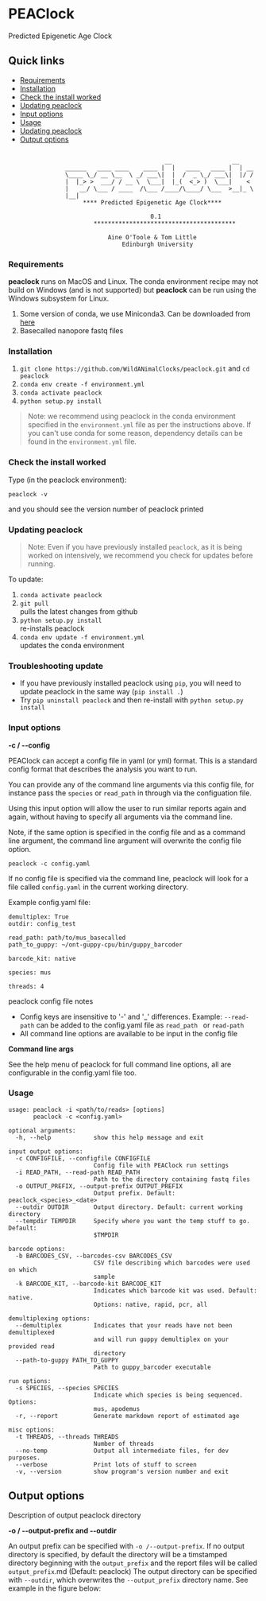# PEAClock
Predicted Epigenetic Age Clock

## Quick links

  * [Requirements](#requirements)
  * [Installation](#installation)
  * [Check the install worked](#check-the-install-worked)
  * [Updating peaclock](#updating-peaclock)
  * [Input options](#input-options)
  * [Usage](#usage)
  * [Updating peaclock](#updating-peaclock)
  * [Output options](#output-options)


```

                                            __                 __     
                ______   ____ ____    ____ |  |   ____   ____ |  | __ 
                \____ \_/ __ \__  \ _/ ___\|  |  /  _ \_/ ___\|  |/ / 
                |  |_> >  ___/ / __ \  \___|  |_(  <_> )  \___|    <  
                |   __/ \___ / ____  /\___ /____/\____/ \___  >__|_ \ 
                |__|                                                   
                     **** Predicted Epigenetic Age Clock****
                
                                        0.1
                        ****************************************
                                                                
                            Aine O'Toole & Tom Little           
                                Edinburgh University          

```

### Requirements

<strong>peaclock</strong> runs on MacOS and Linux. The conda environment recipe may not build on Windows (and is not supported) but <strong>peaclock</strong> can be run using the Windows subsystem for Linux.

1. Some version of conda, we use Miniconda3. Can be downloaded from [here](https://docs.conda.io/en/latest/miniconda.html)
2. Basecalled nanopore fastq files

### Installation

1. ``git clone https://github.com/WildANimalClocks/peaclock.git`` and ``cd peaclock``
2. ``conda env create -f environment.yml``
3. ``conda activate peaclock``
4. ``python setup.py install``

> Note: we recommend using peaclock in the conda environment specified in the ``environment.yml`` file as per the instructions above. If you can't use conda for some reason, dependency details can be found in the ``environment.yml`` file. 

### Check the install worked

Type (in the peaclock environment):

```
peaclock -v
```
and you should see the version number of peaclock printed


### Updating peaclock

> Note: Even if you have previously installed ``peaclock``, as it is being worked on intensively, we recommend you check for updates before running.

To update:

1. ``conda activate peaclock``
2. ``git pull`` \
pulls the latest changes from github
3. ``python setup.py install`` \
re-installs peaclock
4. ``conda env update -f environment.yml`` \
updates the conda environment 

### Troubleshooting update
- If you have previously installed peaclock using ``pip``, you will need to update peaclock in the same way (``pip install .``)
- Try ``pip uninstall peaclock`` and then re-install with `python setup.py install`

### Input options

<strong> -c / --config</strong>

PEAClock can accept a config file in yaml (or yml) format. This is a standard config format that describes the analysis you want to run.

You can provide any of the command line arguments via this config file, for instance pass the `species` or `read_path` in through via the configuation file.

Using this input option will allow the user to run similar reports again and again, without having to specify all arguments via the command line.

Note, if the same option is specified in the config file and as a command line argument, the command line argument will overwrite the config file option. 
```
peaclock -c config.yaml
```

If no config file is specified via the command line, peaclock will look for a file called `config.yaml` in the current working directory.

Example config.yaml file:

```
demultiplex: True
outdir: config_test

read_path: path/to/mus_basecalled
path_to_guppy: ~/ont-guppy-cpu/bin/guppy_barcoder

barcode_kit: native

species: mus

threads: 4
```

peaclock config file notes
- Config keys are insensitive to '-' and '_' differences. 
  Example: `--read-path` can be added to the config.yaml file as `read_path ` or `read-path`
- All command line options are available to be input in the config file 

<strong>Command line args</strong>

See the help menu of peaclock for full command line options, all are configurable in the config.yaml file too. 

### Usage

```
usage: peaclock -i <path/to/reads> [options]
       peaclock -c <config.yaml>

optional arguments:
  -h, --help            show this help message and exit

input output options:
  -c CONFIGFILE, --configfile CONFIGFILE
                        Config file with PEAClock run settings
  -i READ_PATH, --read-path READ_PATH
                        Path to the directory containing fastq files
  -o OUTPUT_PREFIX, --output-prefix OUTPUT_PREFIX
                        Output prefix. Default: peaclock_<species>_<date>
  --outdir OUTDIR       Output directory. Default: current working directory
  --tempdir TEMPDIR     Specify where you want the temp stuff to go. Default:
                        $TMPDIR

barcode options:
  -b BARCODES_CSV, --barcodes-csv BARCODES_CSV
                        CSV file describing which barcodes were used on which
                        sample
  -k BARCODE_KIT, --barcode-kit BARCODE_KIT
                        Indicates which barcode kit was used. Default: native.
                        Options: native, rapid, pcr, all

demultiplexing options:
  --demultiplex         Indicates that your reads have not been demultiplexed
                        and will run guppy demultiplex on your provided read
                        directory
  --path-to-guppy PATH_TO_GUPPY
                        Path to guppy_barcoder executable

run options:
  -s SPECIES, --species SPECIES
                        Indicate which species is being sequenced. Options:
                        mus, apodemus
  -r, --report          Generate markdown report of estimated age

misc options:
  -t THREADS, --threads THREADS
                        Number of threads
  --no-temp             Output all intermediate files, for dev purposes.
  --verbose             Print lots of stuff to screen
  -v, --version         show program's version number and exit

```

## Output options

Description of output peaclock directory

<strong>-o / --output-prefix and --outdir</strong>

An output prefix can be specified with `-o /--output-prefix`. If no output directory is specified, by default the directory will be a timstamped directory beginning with the `output_prefix` and the report files will be called `output_prefix`.md  (Default: peaclock) The output directory can be specified with `--outdir`, which overwrites the `--output_prefix` directory name. See example in the figure below:
